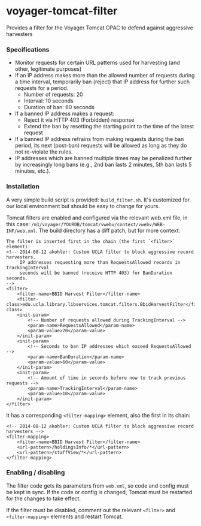 # voyager-tomcat-filter
Provides a filter for the Voyager Tomcat OPAC to defend against aggressive harvesters

### Specifications
* Monitor requests for certain URL patterns used for harvesting (and other, legitimate purposes)
* If an IP address makes more than the allowed number of requests during a time interval, temporarily ban (reject) that IP address for further such requests for a period.
  * Number of requests: 20
  * Interval: 10 seconds
  * Duration of ban: 60 seconds
* If a banned IP address makes a request:
  * Reject it via HTTP 403 (Forbidden) response
  * Extend the ban by resetting the starting point to the time of the latest request
* If a banned IP address refrains from making requests during the ban period, its next (post-ban) requests will be allowed as long as they do not re-violate the rules.
* IP addresses which are banned multiple times may be penalized further by increasingly long bans (e.g., 2nd ban lasts 2 minutes, 5th ban lasts 5 minutes, etc.).

### Installation
A very simple build script is provided: `build_filter.sh`.  It's customized for our local environment but should be easy to change for yours.

Tomcat filters are enabled and configured via the relevant web.xml file, in this case: `/m1/voyager/YOURDB/tomcat/vwebv/context/vwebv/WEB-INF/web.xml`.  The build directory has a diff patch, but for more context:

```
The filter is inserted first in the chain (the first `<filter>` element):
<!-- 2014-08-12 akohler: Custom UCLA filter to block aggressive record harvesters.
     IP addresses requesting more than RequestsAllowed records in TrackingInterval
     seconds will be banned (receive HTTP 403) for BanDuration seconds.
-->
<filter>
    <filter-name>BBID Harvest Filter</filter-name>
    <filter-class>edu.ucla.library.libservices.tomcat.filters.BbidHarvestFilter</filter-class>
    <init-param>
        <!-- Number of requests allowed during TrackingInterval -->
        <param-name>RequestsAllowed</param-name>
        <param-value>20</param-value>
    </init-param>
    <init-param>
        <!-- Seconds to ban IP addresses which exceed RequestsAllowed -->
        <param-name>BanDuration</param-name>
        <param-value>60</param-value>
    </init-param>
    <init-param>
        <!-- Amount of time in seconds before now to track previous requests -->
        <param-name>TrackingInterval</param-name>
        <param-value>10</param-value>
    </init-param>
</filter>
```

It has a corresponding `<filter-mapping>` element, also the first in its chain:
```
<!-- 2014-08-12 akohler: Custom UCLA filter to block aggressive record harvesters -->
<filter-mapping>
    <filter-name>BBID Harvest Filter</filter-name>
    <url-pattern>/holdingsInfo/*</url-pattern>
    <url-pattern>/staffView/*</url-pattern>
</filter-mapping>
```

### Enabling / disabling
The filter code gets its parameters from `web.xml`, so code and config must be kept in sync.  If the code or config is changed, Tomcat must be restarted for the changes to take effect.

If the filter must be disabled, comment out the relevant `<filter>` and `<filter-mapping>` elements and restart Tomcat.


